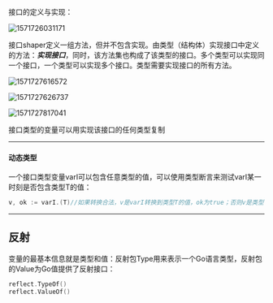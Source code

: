 接口的定义与实现：

![1571726031171](D:\sysu\note\starLight\go\1571726031171.png)

接口shaper定义一组方法，但并不包含实现。由类型（结构体）实现接口中定义的方法：***实现接口***，同时，该方法集也构成了该类型的接口。多个类型可以实现同一个接口，一个类型可以实现多个接口。类型需要实现接口的所有方法。

![1571727616572](D:\sysu\note\starLight\go\1571727616572.png)

![1571727626737](D:\sysu\note\starLight\go\1571727626737.png)

![1571727817041](D:\sysu\note\starLight\go\1571727817041.png)

接口类型的变量可以用实现该接口的任何类型复制

---

#### 动态类型

一个接口类型变量varI可以包含任意类型的值，可以使用类型断言来测试varI某一时刻是否包含类型T的值：

```go
v, ok := varI.(T)//如果转换合法，v是varI转换到类型T的值，ok为true；否则v是类型T的零值，ok为false；
```

---

## 反射

变量的最基本信息就是类型和值：反射包Type用来表示一个Go语言类型，反射包的Value为Go值提供了反射接口：

```go
reflect.TypeOf()
reflect.ValueOf()
```

